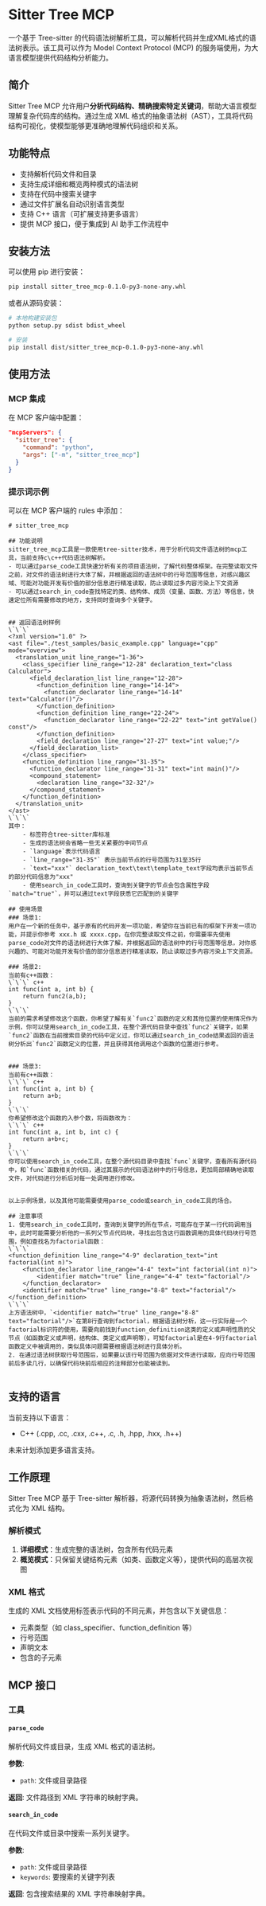 # Sitter Tree MCP

一个基于 Tree-sitter 的代码语法树解析工具，可以解析代码并生成XML格式的语法树表示。该工具可以作为 Model Context Protocol (MCP) 的服务端使用，为大语言模型提供代码结构分析能力。

## 简介

Sitter Tree MCP 允许用户**分析代码结构、精确搜索特定关键词**，帮助大语言模型理解复杂代码库的结构。通过生成 XML 格式的抽象语法树（AST），工具将代码结构可视化，使模型能够更准确地理解代码组织和关系。

## 功能特点

- 支持解析代码文件和目录
- 支持生成详细和概览两种模式的语法树
- 支持在代码中搜索关键字
- 通过文件扩展名自动识别语言类型
- 支持 C++ 语言（可扩展支持更多语言）
- 提供 MCP 接口，便于集成到 AI 助手工作流程中

## 安装方法

可以使用 pip 进行安装：

```bash
pip install sitter_tree_mcp-0.1.0-py3-none-any.whl
```

或者从源码安装：

```bash
# 本地构建安装包
python setup.py sdist bdist_wheel

# 安装
pip install dist/sitter_tree_mcp-0.1.0-py3-none-any.whl
```

## 使用方法

### MCP 集成

在 MCP 客户端中配置：

```json
"mcpServers": {
  "sitter_tree": {
    "command": "python",
    "args": ["-m", "sitter_tree_mcp"]
  }
}
```

### 提示词示例

可以在 MCP 客户端的 rules 中添加：

``` 
# sitter_tree_mcp

## 功能说明
sitter_tree_mcp工具是一款使用tree-sitter技术，用于分析代码文件语法树的mcp工具，当前支持c\c++代码语法树解析。
- 可以通过parse_code工具快速分析有关的项目语法树，了解代码整体框架。在完整读取文件之前，对文件的语法树进行大体了解，并根据返回的语法树中的行号范围等信息，对感兴趣区域、可能对功能开发有价值的部分信息进行精准读取，防止读取过多内容污染上下文资源
- 可以通过search_in_code查找特定的类、结构体、成员（变量、函数、方法）等信息，快速定位所有需要修改的地方，支持同时查询多个关键字。


## 返回语法树样例
\`\`\`
<?xml version="1.0" ?>
<ast file="./test_samples/basic_example.cpp" language="cpp" mode="overview">
  <translation_unit line_range="1-36">
    <class_specifier line_range="12-28" declaration_text="class Calculator">
      <field_declaration_list line_range="12-28">
        <function_definition line_range="14-14">
          <function_declarator line_range="14-14" text="Calculator()"/>
        </function_definition>
        <function_definition line_range="22-24">
          <function_declarator line_range="22-22" text="int getValue() const"/>
        </function_definition>
        <field_declaration line_range="27-27" text="int value;"/>
      </field_declaration_list>
    </class_specifier>
    <function_definition line_range="31-35">
      <function_declarator line_range="31-31" text="int main()"/>
      <compound_statement>
        <declaration line_range="32-32"/>
      </compound_statement>
    </function_definition>
  </translation_unit>
</ast>
\`\`\`
其中：
    - 标签符合tree-sitter库标准
    - 生成的语法树会省略一些无关紧要的中间节点
    - `language`表示代码语言
    - `line_range="31-35"` 表示当前节点的行号范围为31至35行
    - `text="xxx"` declaration_text\text\template_text字段均表示当前节点的部分代码信息为"xxx"
    - 使用search_in_code工具时，查询到关键字的节点会包含属性字段`match="true"`，并可以通过text字段获悉它匹配到的关键字

## 使用场景
### 场景1:
用户在一个新的任务中，基于原有的代码开发一项功能，希望你在当前已有的框架下开发一项功能，并提示你参考 xxx.h 或 xxxx.cpp，在你完整读取文件之前，你需要率先使用parse_code对文件的语法树进行大体了解，并根据返回的语法树中的行号范围等信息，对你感兴趣的、可能对功能开发有价值的部分信息进行精准读取，防止读取过多内容污染上下文资源。

### 场景2:
当前有c++函数：
\`\`\` c++
int func(int a, int b) {
    return func2(a,b);
}
\`\`\`
当前的需求希望修改这个函数，你希望了解有关`func2`函数的定义和其他位置的使用情况作为示例，你可以使用search_in_code工具，在整个源代码目录中查找`func2`关键字，如果`func2`函数在当前搜索目录的代码中定义过，你可以通过search_in_code结果返回的语法树分析出`func2`函数定义的位置，并且获得其他调用这个函数的位置进行参考。


### 场景3:
当前有c++函数：
\`\`\` c++
int func(int a, int b) {
    return a+b;
}
\`\`\`
你希望修改这个函数的入参个数，将函数改为：
\`\`\` c++
int func(int a, int b, int c) {
    return a+b+c;
}
\`\`\`
你可以使用search_in_code工具，在整个源代码目录中查找`func`关键字，查看所有源代码中，和`func`函数相关的代码，通过其展示的代码语法树中的行号信息，更加局部精确地读取文件，对代码进行分析后对每一处调用进行修改。


以上示例场景，以及其他可能需要使用parse_code或search_in_code工具的场合。

## 注意事项
1. 使用search_in_code工具时，查询到关键字的所在节点，可能存在于某一行代码调用当中，此时可能需要分析他的一系列父节点代码块，寻找出包含这行函数调用的具体代码块行号范围，例如查找名为factorial函数：
\`\`\`
<function_definition line_range="4-9" declaration_text="int factorial(int n)">
    <function_declarator line_range="4-4" text="int factorial(int n)">
        <identifier match="true" line_range="4-4" text="factorial"/>
    </function_declarator>
    <identifier match="true" line_range="8-8" text="factorial"/>
</function_definition>
\`\`\`
上方语法树中，`<identifier match="true" line_range="8-8" text="factorial"/>`在第8行查询到factorial，根据语法树分析，这一行实际是一个factorial标识符的使用，需要向前找到function_definition这类的定义或声明性质的父节点（如函数定义或声明，结构体、类定义或声明等），可知factorial是在4-9行factorial函数定义中被调用的，类似具体问题需要根据语法树进行具体分析。
2. 在通过语法树获取行号范围后，如果要以该行号范围为依据对文件进行读取，应向行号范围前后多读几行，以确保代码块前后相应的注释部分也能被读到。


```

## 支持的语言

当前支持以下语言：

- C++ (.cpp, .cc, .cxx, .c++, .c, .h, .hpp, .hxx, .h++)

未来计划添加更多语言支持。

## 工作原理

Sitter Tree MCP 基于 Tree-sitter 解析器，将源代码转换为抽象语法树，然后格式化为 XML 结构。

### 解析模式

1. **详细模式**：生成完整的语法树，包含所有代码元素
2. **概览模式**：只保留关键结构元素（如类、函数定义等），提供代码的高层次视图

### XML 格式

生成的 XML 文档使用标签表示代码的不同元素，并包含以下关键信息：

- 元素类型（如 class_specifier、function_definition 等）
- 行号范围
- 声明文本
- 包含的子元素

## MCP 接口

### 工具

#### `parse_code`

解析代码文件或目录，生成 XML 格式的语法树。

**参数**:
- `path`: 文件或目录路径

**返回**:
文件路径到 XML 字符串的映射字典。

#### `search_in_code`

在代码文件或目录中搜索一系列关键字。

**参数**:
- `path`: 文件或目录路径
- `keywords`: 要搜索的关键字列表

**返回**:
包含搜索结果的 XML 字符串映射字典。

